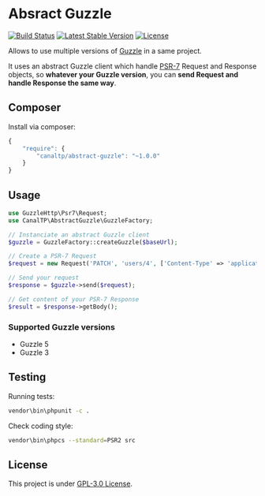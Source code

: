 Absract Guzzle
==============

[![Build Status](https://travis-ci.org/CanalTP/abstract-guzzle.svg?branch=master)](https://travis-ci.org/CanalTP/abstract-guzzle)
[![Latest Stable Version](https://poser.pugx.org/canaltp/abstract-guzzle/v/stable)](https://packagist.org/packages/canaltp/abstract-guzzle)
[![License](https://poser.pugx.org/canaltp/abstract-guzzle/license)](https://packagist.org/packages/canaltp/abstract-guzzle)

Allows to use multiple versions of [Guzzle](https://github.com/guzzle/guzzle) in a same project.

It uses an abstract Guzzle client which handle [PSR-7](http://www.php-fig.org/psr/psr-7/) Request and Response objects,
so **whatever your Guzzle version**, you can **send Request and handle Response the same way**.


## Composer

Install via composer:

``` js
{
    "require": {
        "canaltp/abstract-guzzle": "~1.0.0"
    }
}
```


## Usage

``` php
use GuzzleHttp\Psr7\Request;
use CanalTP\AbstractGuzzle\GuzzleFactory;

// Instanciate an abstract Guzzle client
$guzzle = GuzzleFactory::createGuzzle($baseUrl);

// Create a PSR-7 Request
$request = new Request('PATCH', 'users/4', ['Content-Type' => 'application/json'], '{"username":"new_username"}');

// Send your request
$response = $guzzle->send($request);

// Get content of your PSR-7 Response
$result = $response->getBody();
```


### Supported Guzzle versions

 - Guzzle 5
 - Guzzle 3


## Testing

Running tests:

``` bash
vendor\bin\phpunit -c .
```

Check coding style:

``` bash
vendor\bin\phpcs --standard=PSR2 src
```


## License

This project is under [GPL-3.0 License](LICENSE).
